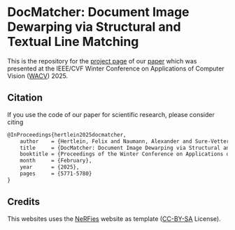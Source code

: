# DocMatcher: Document Image Dewarping via Structural and Textual Line Matching

This is the repository for the [project page](https://felixhertlein.github.io/doc-matcher/) of
our [paper](https://openaccess.thecvf.com/content/WACV2025/papers/Hertlein_DocMatcher_Document_Image_Dewarping_via_Structural_and_Textual_Line_Matching_WACV_2025_paper.pdf) which was presented at the IEEE/CVF Winter Conference on Applications of Computer Vision ([WACV](https://wacv2025.thecvf.com/)) 2025.

## Citation

If you use the code of our paper for scientific research, please consider citing

```latex
@InProceedings{hertlein2025docmatcher,
    author    = {Hertlein, Felix and Naumann, Alexander and Sure-Vetter, York},
    title     = {DocMatcher: Document Image Dewarping via Structural and Textual Line Matching},
    booktitle = {Proceedings of the Winter Conference on Applications of Computer Vision (WACV)},
    month     = {February},
    year      = {2025},
    pages     = {5771-5780}
}
```

## Credits

This websites uses the [NeRFies](https://nerfies.github.io) website as template ([CC-BY-SA](http://creativecommons.org/licenses/by-sa/4.0/) License).

